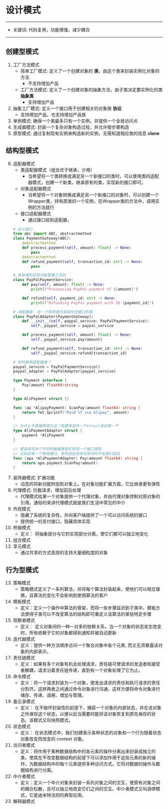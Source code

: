 # 设计模式
***
* 关键词: 代码复用，功能增强，减少耦合
***
## 创建型模式
1. 工厂方法模式
    * 简单工厂模式: 定义了一个创建对象的 __类__，由这个类来封装实例化对象的方法
        * 不支持增加产品
    * 工厂方法模式: 定义了一个创建对象的抽象方法，由子类决定要实例化的类 __抽象类__
        * 支持增加产品
2. 抽象工厂模式: 定义一个接口用于创建相关的对象族 __协议__
    * 支持增加产品，也支持增加产品族
3. 单例模式: 确保一个类最多只有一个实例，并提供一个全局访问点
4. 生成器模式: 封装一个复杂对象构造过程，并允许按步骤构造
5. 原型模式: 通过复制现有实例来构造新的实例，无需知道相应类的信息 __clone__
## 结构型模式
6. 适配器模式
    * 类适配器模式（组合优于继承，少用）
        * 当希望将一个类转换成满足另一个新接口的类时，可以使用类的适配器模式，创建一个新类，继承原有的类，实现新的接口即可。
    * 对象适配器模式
        * 当希望将一个对象转换成满足另一个新接口的对象时，可以创建一个Wrapper类，持有原类的一个实例，在Wrapper类的方法中，调用实例的方法就行
    * 接口适配器模式
        * 通过接口给到适配器，
    ```python
    # 定义接口
    from abc import ABC, abstractmethod
    class PaymentGateway(ABC):
        @abstractmethod
        def process_payment(self, amount: float) -> None:
            pass
        @abstractmethod
        def refund_payment(self, transaction_id: str) -> None:
            pass

    # 具体类的实现可能是第三方的
    class PayPalPaymentService:
        def pay(self, amount: float) -> None:
            print(f"Processing PayPal payment of ${amount}")

        def refund(self, payment_id: str) -> None:
            print(f"Refunding PayPal payment with ID {payment_id}")

    # 适配器类: 将一个具体类包装成符合接口的类   
    class PayPalAdapter(PaymentGateway):
        def __init__(self, paypal_service: PayPalPaymentService):
            self._paypal_service = paypal_service

        def process_payment(self, amount: float) -> None:
            self._paypal_service.pay(amount)

        def refund_payment(self, transaction_id: str) -> None:
            self._paypal_service.refund(transaction_id)

    # 如何使用适配器类？
    paypal_service = PayPalPaymentService()
    paypal_adapter = PayPalAdapter(paypal_service)
    ```
    ```go
    type Payment interface {
        Pay(amount float64)string
    }

    type AliPayment struct {}

    func (ap *AlipayPayment) ScanPay(amount float64) string {
        return fmt.Sprintf("Paid %f via Alipay", amount)
    }

    // 为什么不直接修改方法？而要用另外一个struct来封装一下
    type AliPaymentAdapter struct {
        payment *AliPayment
    }

    // 更容易将多个不同的数据类型实现同一个接口类型
    // 比如还有一个微信接口，有时这些具体实现代码不在我们这边
    func (apa *AliPaymentAdapter) Pay(amount float64) string {
        return apa.payment.ScanPay(amount)
    }
    ```
7. 装饰器模式: 扩展功能
    * 动态的将新功能附加到对象上。在对象功能扩展方面，它比继承更有弹性
8. 代理模式: 拦截请求，增加前后处理
    * 代理模式给某一个对象提供一个代理对象，并由代理对象控制对原对象的引用。通俗的来讲代理模式就是我们生活中常见的中介
9. 外观模式
    * 隐藏了系统的复杂性，并向客户端提供了一个可以访问系统的接口
    * 提供统一的支付接口，隐藏具体实现
10. 桥接模式
    * 定义： 将抽象部分与它的实现部分分离，使它们都可以独立地变化
11. 组合模式
12. 享元模式
    * 通过共享的方式高效的支持大量细粒度的对象
## 行为型模式
13. 策略模式
    * 策略模式定义了一系列算法，并将每个算法封装起来，使他们可以相互替换，且算法的变化不会影响到使用算法的客户
14. 模板模式
    * 定义：定义一个操作中算法的骨架，而将一些步骤延迟到子类中，模板方法使得子类可以不改变算法的结构即可重定义该算法的某些特定步骤
15. 观察者模式
    * 定义： 定义对象间的一种一对多的依赖关系，当一个对象的状态发生改变时，所有依赖于它的对象都得到通知并被自动更新
16. 迭代器模式
    * 定义：提供一种方法顺序访问一个聚合对象中各个元素, 而又无须暴露该对象的内部表示。
17. 责任链模式
    * 定义：如果有多个对象有机会处理请求，责任链可使请求的发送者和接受者解耦，请求沿着责任链传递，直到有一个对象处理了它为止。
18. 命令模式
    * 定义：将一个请求封装为一个对象，使发出请求的责任和执行请求的责任分割开。这样两者之间通过命令对象进行沟通，这样方便将命令对象进行储存、传递、调用、增加与管理。
19. 备忘录模式
    * 定义： 在不破坏封装性的前提下，捕获一个对象的内部状态，并在该对象之外保存这个状态，以便以后当需要时能将该对象恢复到原先保存的状态。该模式又叫快照模式。
20. 状态模式
    * 定义： 在状态模式中，我们创建表示各种状态的对象和一个行为随着状态对象改变而改变的 context 对象。
21. 访问者模式
    * 定义：将作用于某种数据结构中的各元素的操作分离出来封装成独立的类，使其在不改变数据结构的前提下可以添加作用于这些元素的新的操作，为数据结构中的每个元素提供多种访问方式。它将对数据的操作与数据结构进行分离。
22. 中介者模式
    * 定义：定义一个中介对象来封装一系列对象之间的交互，使原有对象之间的耦合松散，且可以独立地改变它们之间的交互。中介者模式又叫调停模式，它是迪米特法则的典型应用。
23. 解释器模式